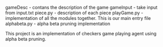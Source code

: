 gameDesc - contans the description of the game
gameInput - take input from input.txt
piece.py - description of each piece
playGame.py - implementation of all the modules together. This is our main entry file
alphabeta.py - alpha beta pruning implementation

This project is an implementation of checkers game playing agent using alpha beta pruning.
